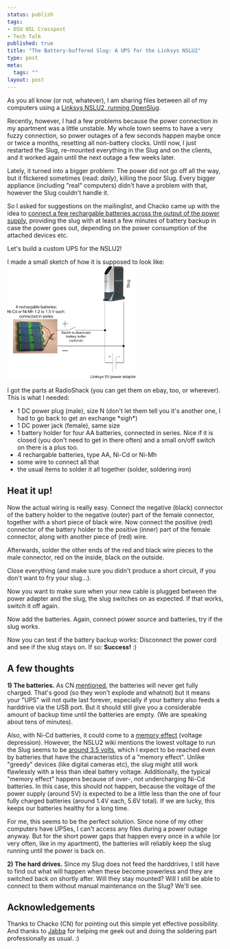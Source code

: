 ```yaml
--- 
status: publish
tags: 
- OSU OSL Crosspost
- Tech Talk
published: true
title: "The Battery-buffered Slug: A UPS for the Linksys NSLU2"
type: post
meta: 
  tags: ""
layout: post
---
```

As you all know (or not, whatever), I am sharing files between all of my computers using a <a href="http://fredericiana.com/2005/12/16/nslu2-linux-usb-harddrive-spindown/">Linksys NSLU2, running OpenSlug</a>.

Recently, however, I had a few problems because the power connection in my apartment was a little unstable. My whole town seems to have a very fuzzy connection, so power outages of a few seconds happen maybe once or twice a months, resetting all non-battery clocks. Until now, I just restarted the Slug, re-mounted everything in the Slug and on the clients, and it worked again until the next outage a few weeks later.

Lately, it turned into a bigger problem: The power did not go off all the way, but it flickered sometimes (read: <em>daily</em>), killing the poor Slug. Every bigger appliance (including "real" computers) didn't have a problem with that, however the Slug couldn't handle it.

So I asked for suggestions on the mailinglist, and Chacko came up with the idea to <a href="http://groups.yahoo.com/group/nslu2-linux/message/14409">connect a few rechargable batteries across the output of the power supply</a>, providing the slug with at least a few minutes of battery backup in case the power goes out, depending on the power consumption of the attached devices etc.

Let's build a custom UPS for the NSLU2!

I made a small sketch of how it is supposed to look like:
<a class="imagelink" href="/media/wp/2006/08/slug-ups.png" title="NSLU2 battery backup"><img id="image88" src="/media/wp/2006/08/slug-ups.png" alt="NSLU2 battery backup" width="300"  class="centered" /></a>
<!--more-->
I got the parts at RadioShack (you can get them on ebay, too, or wherever). This is what I needed:
<ul>
	<li>1 DC power plug (male), size N (don't let them tell you it's another one, I had to go back to get an exchange *sigh*)</li>
	<li>1 DC power jack (female), same size</li>
	<li>1 battery holder for four AA batteries, connected in series. Nice if it is closed (you don't need to get in there often) and a small on/off switch on there is a plus too.</li>
	<li>4 rechargable batteries, type AA, Ni-Cd or Ni-Mh</li>
	<li>some wire to connect all that</li>
	<li>the usual items to solder it all together (solder, soldering iron)</li>
</ul>

<h2>Heat it up!</h2>
Now the actual wiring is really easy. Connect the negative (black) connector of the battery holder to the negative (outer) part of the female connector, together with a short piece of black wire. Now connect the positive (red) connector of the battery holder to the positive (inner) part of the female connector, along with another piece of (red) wire.

Afterwards, solder the other ends of the red and black wire pieces to the male connector, red on the inside, black on the outside.

Close everything (and make sure you didn't produce a short circuit, if you don't want to fry your slug...).

Now you want to make sure when your new cable is plugged between the power adapter and the slug, the slug switches on as expected. If that works, switch it off again.

Now add the batteries. Again, connect power source and batteries, try if the slug works.

Now you can test if the battery backup works: Disconnect the power cord and see if the slug stays on. If so: <strong>Success!</strong> :)

<h2>A few thoughts</h2>
<strong>1) The batteries.</strong> As CN <a href="http://groups.yahoo.com/group/nslu2-linux/message/14467">mentioned</a>, the batteries will never get fully charged. That's good (so they won't explode and whatnot) but it means your "UPS" will not quite last forever, especially if your battery also feeds a harddrive via the USB port. But it should still give you a considerable amount of backup time until the batteries are empty. (We are speaking about tens of minutes).

Also, with Ni-Cd batteries, it could come to a <a href="http://en.wikipedia.org/wiki/Memory_effect">memory effect</a> (voltage depression). However, the NSLU2 wiki mentions the lowest voltage to run the Slug seems to be <a href="http://www.nslu2-linux.org/wiki/HowTo/MakeABatteryPoweredSlug">around 3.5 volts</a>, which I expect to be reached even by batteries that have the characteristics of a "memory effect". Unlike "greedy" devices (like digital cameras etc), the slug might still work flawlessly with a less than ideal battery voltage. Additionally, the typical "memory effect" happens because of over-, not undercharging Ni-Cd batteries. In this case, this should not happen, because the voltage of the power supply (around 5V) is expected to be a little less than the one of four fully charged batteries (around 1.4V each, 5.6V total). If we are lucky, this keeps our batteries healthy for a long time.

For me, this seems to be the perfect solution. Since none of my other computers have UPSes, I can't access any files during a power outage anyway. But for the short power gaps that happen every once in a while (or very often, like in my apartment), the batteries will reliably keep the slug running until the power is back on.

<strong>2) The hard drives.</strong> Since my Slug does not feed the harddrives, I still have to find out what will happen when these become powerless and they are switched back on shortly after. Will they stay mounted? Will I still be able to connect to them without manual maintenance on the Slug? We'll see.

<h2>Acknowledgements</h2>
Thanks to Chacko (CN) for pointing out this simple yet effective possibility. And thanks to <a href="http://dowhaus.com/blog/">Jabba</a> for helping me geek out and doing the soldering part professionally as usual. :)
